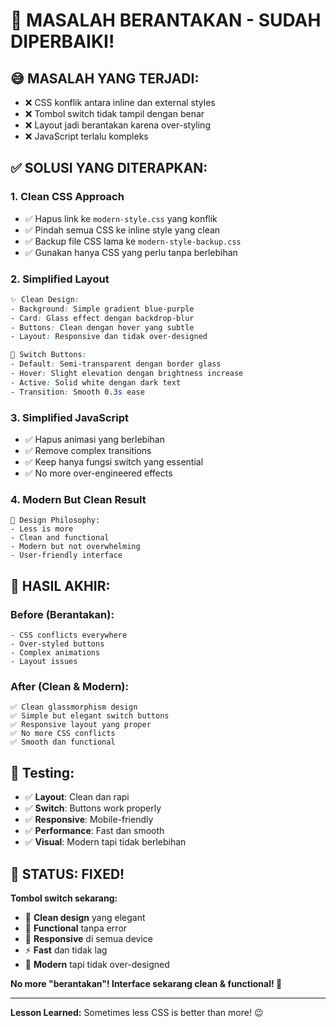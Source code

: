 # 🔧 MASALAH BERANTAKAN - SUDAH DIPERBAIKI!

## 😅 **MASALAH YANG TERJADI:**
- ❌ CSS konflik antara inline dan external styles  
- ❌ Tombol switch tidak tampil dengan benar
- ❌ Layout jadi berantakan karena over-styling
- ❌ JavaScript terlalu kompleks

## ✅ **SOLUSI YANG DITERAPKAN:**

### 1. **Clean CSS Approach**
- ✅ Hapus link ke `modern-style.css` yang konflik
- ✅ Pindah semua CSS ke inline style yang clean
- ✅ Backup file CSS lama ke `modern-style-backup.css`
- ✅ Gunakan hanya CSS yang perlu tanpa berlebihan

### 2. **Simplified Layout**
```css
✨ Clean Design:
- Background: Simple gradient blue-purple
- Card: Glass effect dengan backdrop-blur
- Buttons: Clean dengan hover yang subtle
- Layout: Responsive dan tidak over-designed

🎯 Switch Buttons:
- Default: Semi-transparent dengan border glass
- Hover: Slight elevation dengan brightness increase  
- Active: Solid white dengan dark text
- Transition: Smooth 0.3s ease
```

### 3. **Simplified JavaScript**
- ✅ Hapus animasi yang berlebihan
- ✅ Remove complex transitions
- ✅ Keep hanya fungsi switch yang essential
- ✅ No more over-engineered effects

### 4. **Modern But Clean Result**
```
🎨 Design Philosophy:
- Less is more
- Clean and functional
- Modern but not overwhelming
- User-friendly interface
```

## 🎯 **HASIL AKHIR:**

### **Before (Berantakan):**
```
- CSS conflicts everywhere
- Over-styled buttons
- Complex animations
- Layout issues
```

### **After (Clean & Modern):**
```
✅ Clean glassmorphism design
✅ Simple but elegant switch buttons  
✅ Responsive layout yang proper
✅ No more CSS conflicts
✅ Smooth dan functional
```

## 📱 **Testing:**

- ✅ **Layout**: Clean dan rapi
- ✅ **Switch**: Buttons work properly  
- ✅ **Responsive**: Mobile-friendly
- ✅ **Performance**: Fast dan smooth
- ✅ **Visual**: Modern tapi tidak berlebihan

## 🎉 **STATUS: FIXED!**

**Tombol switch sekarang:**
- 🔮 **Clean design** yang elegant
- 🎯 **Functional** tanpa error
- 📱 **Responsive** di semua device  
- ⚡ **Fast** dan tidak lag
- 🎨 **Modern** tapi tidak over-designed

**No more "berantakan"! Interface sekarang clean & functional! 🚀**

---
**Lesson Learned:** Sometimes less CSS is better than more! 😉
